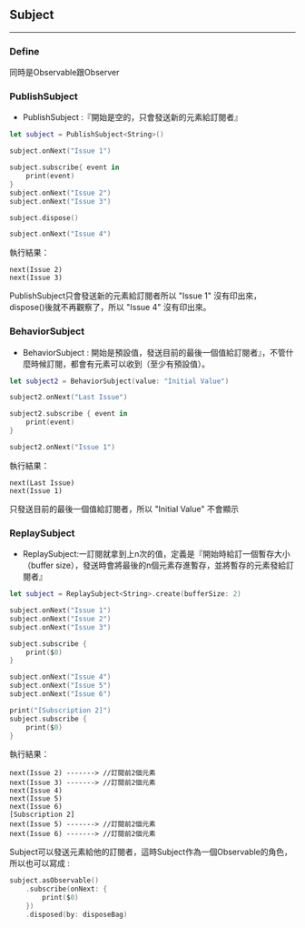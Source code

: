 ## Subject

---

### Define

同時是Observable跟Observer

### PublishSubject

- PublishSubject :『開始是空的，只會發送新的元素給訂閱者』

```swift
let subject = PublishSubject<String>()

subject.onNext("Issue 1")

subject.subscribe{ event in
    print(event)
}
subject.onNext("Issue 2")
subject.onNext("Issue 3")

subject.dispose()

subject.onNext("Issue 4")
```

執行結果：

```
next(Issue 2)
next(Issue 3)
```

PublishSubject只會發送新的元素給訂閱者所以 "Issue 1" 沒有印出來，dispose()後就不再觀察了，所以 "Issue 4" 沒有印出來。



### BehaviorSubject

- BehaviorSubject : 開始是預設值，發送目前的最後一個值給訂閱者』，不管什麼時候訂閱，都會有元素可以收到（至少有預設值）。

```swift
let subject2 = BehaviorSubject(value: "Initial Value")

subject2.onNext("Last Issue")

subject2.subscribe { event in
    print(event)
}

subject2.onNext("Issue 1")
```

執行結果：

```
next(Last Issue)
next(Issue 1)
```

只發送目前的最後一個值給訂閱者，所以 "Initial Value" 不會顯示



### ReplaySubject

- ReplaySubject:一訂閱就拿到上n次的值，定義是『開始時給訂一個暫存大小（buffer size），發送時會將最後的n個元素存進暫存，並將暫存的元素發給訂閱者』

```swift
let subject = ReplaySubject<String>.create(bufferSize: 2)

subject.onNext("Issue 1")
subject.onNext("Issue 2")
subject.onNext("Issue 3")

subject.subscribe {
    print($0)
}

subject.onNext("Issue 4")
subject.onNext("Issue 5")
subject.onNext("Issue 6")

print("[Subscription 2]")
subject.subscribe {
    print($0)
}

```

執行結果：

```
next(Issue 2) -------> //訂閱前2個元素
next(Issue 3) -------> //訂閱前2個元素
next(Issue 4)
next(Issue 5)
next(Issue 6)
[Subscription 2]
next(Issue 5) -------> //訂閱前2個元素
next(Issue 6) -------> //訂閱前2個元素
```





Subject可以發送元素給他的訂閱者，這時Subject作為一個Observable的角色，所以也可以寫成 :

```swift
subject.asObservable()
    .subscribe(onNext: {
        print($0)
    })
    .disposed(by: disposeBag)
```

